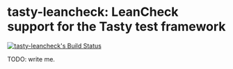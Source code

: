 tasty-leancheck: LeanCheck support for the Tasty test framework
===============================================================

[![tasty-leancheck's Build Status][build-status]][build-log]

TODO: write me.

[build-status]: https://travis-ci.org/rudymatela/tasty-leancheck.svg?branch=master
[build-log]:    https://travis-ci.org/rudymatela/tasty-leancheck
